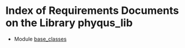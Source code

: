 # Index of Requirements Documents on the Library phyqus_lib

* Module [base_classes](./RE001_base_classes.md)
